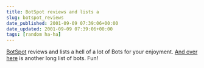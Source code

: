 ```yaml
---
title: BotSpot reviews and lists a
slug: botspot_reviews
date_published: 2001-09-09 07:39:06+00:00
date_updated: 2001-09-09 07:39:06+00:00
tags: [random ha-ha]
---
```

[BotSpot](http://bots.internet.com/) reviews and lists a hell of a lot of Bots for your enjoyment. [And over here](http://www.wdilt.com/aimbots/) is another long list of bots. Fun!
